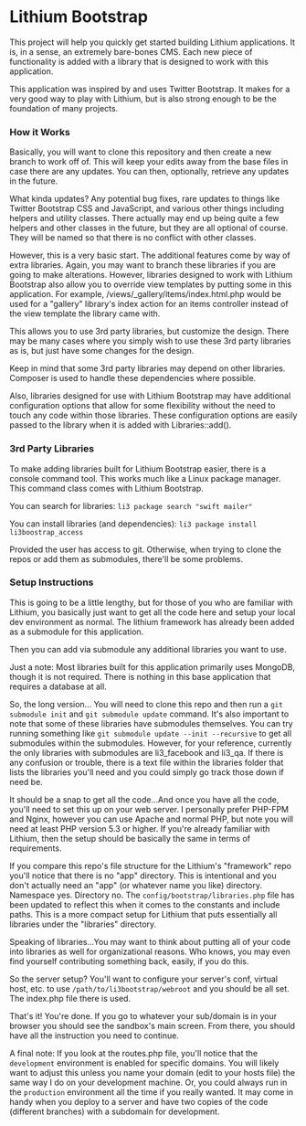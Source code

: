 Lithium Bootstrap
=======

This project will help you quickly get started building Lithium applications.
It is, in a sense, an extremely bare-bones CMS. Each new piece of functionality
is added with a library that is designed to work  with this application.

This application was inspired by and uses Twitter Bootstrap.
It makes for a very good way to play with Lithium, but is also strong
enough to be the foundation of many projects.

### How it Works

Basically, you will want to clone this repository and then create a new branch
to work off of. This will keep your edits away from the base files in case there
are any updates. You can then, optionally, retrieve any updates in the future.

What kinda updates? Any potential bug fixes, rare updates to things like Twitter
Bootstrap CSS and JavaScript, and various other things including helpers and
utility classes. There actually may end up being quite a few helpers and
other classes in the future, but they are all optional of course. They will
be named so that there is no conflict with other classes.

However, this is a very basic start. The additional features come by way of
extra libraries. Again, you may want to branch these libraries if you are going
to make alterations. However, libraries designed to work with Lithium Bootstrap
also allow you to override view templates by putting some in this application.
For example, /views/_gallery/items/index.html.php would be used for a "gallery"
library's index action for an items controller instead of the view template the
library came with.

This allows you to use 3rd party libraries, but customize the design.
There may be many cases where you simply wish to use these 3rd party libraries
as is, but just have some changes for the design.

Keep in mind that some 3rd party libraries may depend on other libraries.
Composer is used to handle these dependencies where possible.

Also, libraries designed for use with Lithium Bootstrap may have additional
configuration options that allow for some flexibility without the need to
touch any code within those libraries. These configuration options are easily
passed to the library when it is added with Libraries::add().

### 3rd Party Libraries

To make adding libraries built for Lithium Bootstrap easier, there is a console
command tool. This works much like a Linux package manager. This command class
comes with Lithium Bootstrap.

You can search for libraries:
```li3 package search "swift mailer"```

You can install libraries (and dependencies):
```li3 package install li3boostrap_access```

Provided the user has access to git. Otherwise, when trying to clone the
repos or add them as submodules, there'll be some problems.

### Setup Instructions

This is going to be a little lengthy, but for those of you who are familiar 
with Lithium, you basically just want to get all the code here and setup your 
local dev environment as normal. The lithium framework has already been added 
as a submodule for this application.

Then you can add via submodule any additional libraries you want to use.

Just a note: Most libraries built for this application primarily uses MongoDB, 
though it is not required. There is nothing in this base application that 
requires a database at all.

So, the long version...
You will need to clone this repo and then run a ```git submodule init``` and 
```git submodule update``` command. It's also important to note that some of 
these libraries have submodules themselves. You can try running something like 
```git submodule update --init --recursive``` to get all submodules within the 
submodules. However, for your reference, currently the only libraries with 
submodules are li3_facebook and li3_qa. If there is any confusion or trouble, 
there is a text file within the libraries folder that lists the libraries you'll 
need and you could simply go track those down if need be.

It should be a snap to get all the code...And once you have all the code, you'll 
need to set this up on your web server. I personally prefer PHP-FPM and Nginx, 
however you can use Apache and normal PHP, but note you will need at least PHP 
version 5.3 or higher. If you're already familiar with Lithium, then the setup 
should be basically the same in terms of requirements.

If you compare this repo's file structure for the Lithium's "framework" repo 
you'll notice that there is no "app" directory. This is intentional and you 
don't actually need an "app" (or whatever name you like) directory. Namespace 
yes. Directory no. The ```config/bootstrap/libraries.php``` file has been 
updated to reflect this when it comes to the constants and include paths. 
This is a more compact setup for Lithium that puts essentially all libraries 
under the "libraries" directory.

Speaking of libraries...You may want to think about putting all of your code
into libraries as well for organizational reasons. Who knows, you may even find
yourself contributing something back, easily, if you do this.

So the server setup? You'll want to configure your server's conf, virtual host, 
etc. to use ```/path/to/li3bootstrap/webroot``` and you should be all set. 
The index.php file there is used. 

That's it! You're done. If you go to whatever your sub/domain is in your browser 
you should see the sandbox's main screen. From there, you should have all the 
instruction you need to continue.

A final note: If you look at the routes.php file, you'll notice that the
```development``` environment is enabled for specific domains. You will likely
want to adjust this unless you name your domain (edit to your hosts file) the
same way I do on your development machine. Or, you could always run in the
```production``` environment all the time if you really wanted. It may come
in handy when you deploy to a server and have two copies of the code (different
branches) with a subdomain for development.